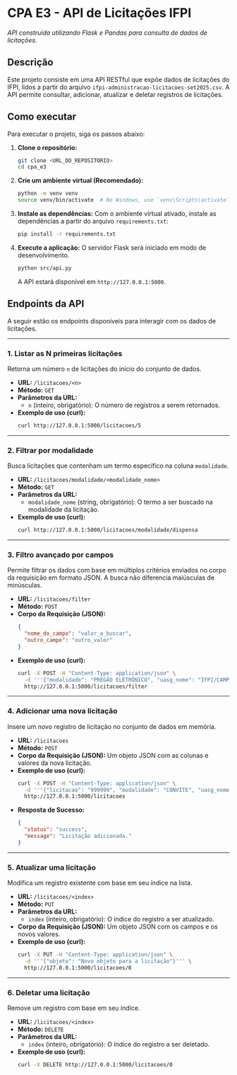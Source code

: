 # CPA E3 - API de Licitações IFPI

_API construída utilizando Flask e Pandas para consulta de dados de licitações._

## Descrição

Este projeto consiste em uma API RESTful que expõe dados de licitações do IFPI, lidos a partir do arquivo `ifpi-administracao-licitacoes-set2025.csv`. A API permite consultar, adicionar, atualizar e deletar registros de licitações.

## Como executar

Para executar o projeto, siga os passos abaixo:

1.  **Clone o repositório:**
    ```bash
    git clone <URL_DO_REPOSITORIO>
    cd cpa_e3
    ```

2.  **Crie um ambiente virtual (Recomendado):**
    ```bash
    python -m venv venv
    source venv/bin/activate  # No Windows, use `venv\Scripts\activate`
    ```

3.  **Instale as dependências:**
    Com o ambiente virtual ativado, instale as dependências a partir do arquivo `requirements.txt`:
    ```bash
    pip install -r requirements.txt
    ```

4.  **Execute a aplicação:**
    O servidor Flask será iniciado em modo de desenvolvimento.
    ```bash
    python src/api.py
    ```

    A API estará disponível em `http://127.0.0.1:5000`.

## Endpoints da API

A seguir estão os endpoints disponíveis para interagir com os dados de licitações.

---


### 1. Listar as N primeiras licitações

Retorna um número `n` de licitações do início do conjunto de dados.

-   **URL:** `/licitacoes/<n>`
-   **Método:** `GET`
-   **Parâmetros da URL:**
    -   `n` (inteiro, obrigatório): O número de registros a serem retornados.
-   **Exemplo de uso (curl):**
    ```bash
    curl http://127.0.0.1:5000/licitacoes/5
    ```

---


### 2. Filtrar por modalidade

Busca licitações que contenham um termo específico na coluna `modalidade`.

-   **URL:** `/licitacoes/modalidade/<modalidade_nome>`
-   **Método:** `GET`
-   **Parâmetros da URL:**
    -   `modalidade_nome` (string, obrigatório): O termo a ser buscado na modalidade da licitação.
-   **Exemplo de uso (curl):**
    ```bash
    curl http://127.0.0.1:5000/licitacoes/modalidade/dispensa
    ```

---


### 3. Filtro avançado por campos

Permite filtrar os dados com base em múltiplos critérios enviados no corpo da requisição em formato JSON. A busca não diferencia maiúsculas de minúsculas.

-   **URL:** `/licitacoes/filter`
-   **Método:** `POST`
-   **Corpo da Requisição (JSON):**
    ```json
    {
      "nome_do_campo": "valor_a_buscar",
      "outro_campo": "outro_valor"
    }
    ```
-   **Exemplo de uso (curl):**
    ```bash
    curl -X POST -H "Content-Type: application/json" \
      -d '''{"modalidade": "PREGÃO ELETRÔNICO", "uasg_nome": "IFPI/CAMPUS PARNAIBA"}''' \
      http://127.0.0.1:5000/licitacoes/filter
    ```

---


### 4. Adicionar uma nova licitação

Insere um novo registro de licitação no conjunto de dados em memória.

-   **URL:** `/licitacoes`
-   **Método:** `POST`
-   **Corpo da Requisição (JSON):**
    Um objeto JSON com as colunas e valores da nova licitação.
-   **Exemplo de uso (curl):**
    ```bash
    curl -X POST -H "Content-Type: application/json" \
      -d '''{"licitacao": "999999", "modalidade": "CONVITE", "uasg_nome": "IFPI/REITORIA"}''' \
      http://127.0.0.1:5000/licitacoes
    ```
-   **Resposta de Sucesso:**
    ```json
    {
      "status": "success",
      "message": "Licitação adicionada."
    }
    ```

---


### 5. Atualizar uma licitação

Modifica um registro existente com base em seu índice na lista.

-   **URL:** `/licitacoes/<index>`
-   **Método:** `PUT`
-   **Parâmetros da URL:**
    -   `index` (inteiro, obrigatório): O índice do registro a ser atualizado.
-   **Corpo da Requisição (JSON):**
    Um objeto JSON com os campos e os novos valores.
-   **Exemplo de uso (curl):**
    ```bash
    curl -X PUT -H "Content-Type: application/json" \
      -d '''{"objeto": "Novo objeto para a licitação"}''' \
      http://127.0.0.1:5000/licitacoes/0
    ```

---


### 6. Deletar uma licitação

Remove um registro com base em seu índice.

-   **URL:** `/licitacoes/<index>`
-   **Método:** `DELETE`
-   **Parâmetros da URL:**
    -   `index` (inteiro, obrigatório): O índice do registro a ser deletado.
-   **Exemplo de uso (curl):**
    ```bash
    curl -X DELETE http://127.0.0.1:5000/licitacoes/0
    ```